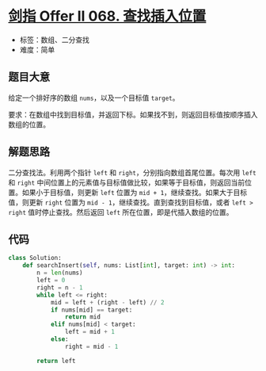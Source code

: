# [剑指 Offer II 068. 查找插入位置](https://leetcode.cn/problems/N6YdxV/)

- 标签：数组、二分查找
- 难度：简单

## 题目大意

给定一个排好序的数组 `nums`，以及一个目标值 `target`。

要求：在数组中找到目标值，并返回下标。如果找不到，则返回目标值按顺序插入数组的位置。

## 解题思路

二分查找法。利用两个指针 `left` 和 `right`，分别指向数组首尾位置。每次用 `left` 和 `right` 中间位置上的元素值与目标值做比较，如果等于目标值，则返回当前位置。如果小于目标值，则更新 `left` 位置为 `mid + 1`，继续查找。如果大于目标值，则更新 `right` 位置为 `mid - 1`，继续查找。直到查找到目标值，或者 `left > right` 值时停止查找。然后返回 `left` 所在位置，即是代插入数组的位置。

## 代码

```Python
class Solution:
    def searchInsert(self, nums: List[int], target: int) -> int:
        n = len(nums)
        left = 0
        right = n - 1
        while left <= right:
            mid = left + (right - left) // 2
            if nums[mid] == target:
                return mid
            elif nums[mid] < target:
                left = mid + 1
            else:
                right = mid - 1

        return left
```

